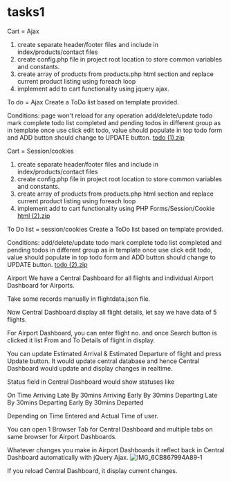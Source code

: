 # tasks1

Cart = Ajax 

1. create separate header/footer files and include in index/products/contact files
2. create config.php file in project root location to store common variables and constants.
3. create array of products from products.php html section and replace current product listing using foreach loop
4. implement add to cart functionality using jquery ajax.

To do = Ajax
Create a ToDo list based on template provided.

Conditions:
page won't reload for any operation
add/delete/update todo
mark complete todo
list completed and pending todos in different group as in template
once use click edit todo, value should populate in top todo form and ADD button should change to UPDATE button.
[todo (1).zip](https://github.com/VikasRathore16/tasks1/files/8109498/todo.1.zip)

Cart = Session/cookies
1. create separate header/footer files and include in index/products/contact files
2. create config.php file in project root location to store common variables and constants.
3. create array of products from products.php html section and replace current product listing using foreach loop
4. implement add to cart functionality using PHP Forms/Session/Cookie
[html (2).zip](https://github.com/VikasRathore16/tasks1/files/8109511/html.2.zip)

To Do list = session/cookies
Create a ToDo list based on template provided.

Conditions:
add/delete/update todo
mark complete todo
list completed and pending todos in different group as in template
once use click edit todo, value should populate in top todo form and ADD button should change to UPDATE button.
[todo (2).zip](https://github.com/VikasRathore16/tasks1/files/8109514/todo.2.zip)

Airport
We have a Central Dashboard for all flights and individual Airport Dashboard for Airports.

Take some records manually in flightdata.json file.

Now Central Dashboard display all flight details, let say we have data of 5 flights.

For Airport Dashboard, you can enter flight no. and once Search button is clicked it list From and To Details of flight in display. 

You can update Estimated Arrival & Estimated Departure of flight and press Update button. It would update central database and hence Central Dashboard would update and display changes in realtime.

Status field in Central Dashboard would show statuses like

On Time
Arriving Late By 30mins
Arriving Early By 30mins
Departing Late By 30mins
Departing Early By 30mins
Departed


Depending on Time Entered and Actual Time of user.

You can open 1 Browser Tab for Central Dashboard and multiple tabs on same browser for Airport Dashboards.

Whatever changes you make in Airport Dashboards it reflect back in Central Dashboard automatically with jQuery Ajax.
![IMG_6CB867994A89-1](https://user-images.githubusercontent.com/98630517/155158072-1b7e99c2-6e73-4c50-b28c-bea77e6760b4.jpeg)

If you reload Central Dashboard, it display current changes.
